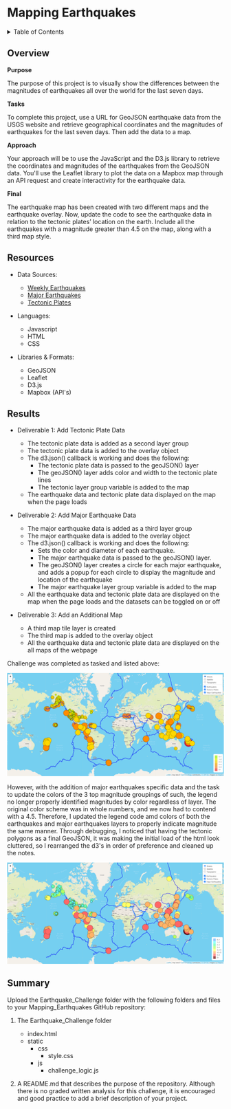 # Mapping Earthquakes

<details><summary>Table of Contents</summary>
<p>

1. [Overview](https://github.com/catsdata/Mapping_Earthquakes#overview)
2. [Resources](https://github.com/catsdata/Mapping_Earthquakes#resources)
3. [Results](https://github.com/catsdata/Mapping_Earthquakes#results)
4. [Summary](https://github.com/catsdata/Mapping_Earthquakes#summary)

</p>
</details>


## Overview

**Purpose**

The purpose of this project is to visually show the differences between the magnitudes of earthquakes all over the world for the last seven days.

**Tasks**

To complete this project, use a URL for GeoJSON earthquake data from the USGS website and retrieve geographical coordinates and the magnitudes of earthquakes for the last seven days. Then add the data to a map.

**Approach**

Your approach will be to use the JavaScript and the D3.js library to retrieve the coordinates and magnitudes of the earthquakes from the GeoJSON data. You'll use the Leaflet library to plot the data on a Mapbox map through an API request and create interactivity for the earthquake data.

**Final**

The earthquake map has been created with two different maps and the earthquake overlay. Now, update the code to see the earthquake data in relation to the tectonic plates’ location on the earth.  Include all the earthquakes with a magnitude greater than 4.5 on the map, along with a third map style.

## Resources

- Data Sources: 
    - [Weekly Earthquakes](https://earthquake.usgs.gov/earthquakes/feed/v1.0/summary/all_week.geojson)
    - [Major Earthquakes](https://earthquake.usgs.gov/earthquakes/feed/v1.0/summary/4.5_week.geojson)
    - [Tectonic Plates](https://raw.githubusercontent.com/fraxen/tectonicplates/master/GeoJSON/PB2002_boundaries.json)

- Languages:  
    - Javascript
    - HTML
    - CSS

- Libraries & Formats:
    - GeoJSON
    - Leaflet
    - D3.js
    - Mapbox (API's)


## Results

- Deliverable 1: Add Tectonic Plate Data      
    - The tectonic plate data is added as a second layer group 
    - The tectonic plate data is added to the overlay object
    - The d3.json() callback is working and does the following:
        - The tectonic plate data is passed to the geoJSON() layer
        - The geoJSON() layer adds color and width to the tectonic plate lines
        - The tectonic layer group variable is added to the map
    - The earthquake data and tectonic plate data displayed on the map when the page loads

- Deliverable 2: Add Major Earthquake Data
    - The major earthquake data is added as a third layer group
    - The major earthquake data is added to the overlay object
    - The d3.json() callback is working and does the following:
        - Sets the color and diameter of each earthquake.
        - The major earthquake data is passed to the geoJSON() layer.
        - The geoJSON() layer creates a circle for each major earthquake, and adds a popup for each circle to display the magnitude and location of the earthquake
        - The major earthquake layer group variable is added to the map
    - All the earthquake data and tectonic plate data are displayed on the map when the page loads and the datasets can be toggled on or off

- Deliverable 3: Add an Additional Map
    - A third map tile layer is created
    - The third map is added to the overlay object 
    - All the earthquake data and tectonic plate data are displayed on the all maps of the webpage

Challenge was completed as tasked and listed above:

![challenge](https://github.com/catsdata/Mapping_Earthquakes/blob/main/Earthquake_Challenge/ChallengeResults.png)

However, with the addition of major earthquakes specific data and the task to update the colors of the 3 top magnitude groupings of such, the legend no longer properly identified magnitudes by color regardless of layer.  The original color scheme was in whole numbers, and we now had to contend with a 4.5.  Therefore, I updated the legend code amd colors of both the earthquakes and major earthquakes layers to properly indicate magnitude the same manner.  Through debugging, I noticed that having the tectonic polygons as a final GeoJSON, it was making the initial load of the html look cluttered, so I rearranged the d3's in order of preference and cleaned up the notes.  

![challengefix](https://github.com/catsdata/Mapping_Earthquakes/blob/main/Earthquake_Challenge/ChallengeFix.png)


## Summary

Upload the Earthquake_Challenge folder with the following folders and files to your Mapping_Earthquakes GitHub repository:

1. The Earthquake_Challenge folder
    - index.html
    - static
        - css
            - style.css
        - js
            - challenge_logic.js

2. A README.md that describes the purpose of the repository. Although there is no graded written analysis for this challenge, it is encouraged and good practice to add a brief description of your project.
